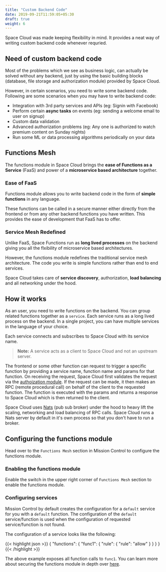 ```yaml
---
title: "Custom Backend Code"
date: 2019-09-21T11:59:05+05:30
draft: true
weight: 6
---
```


Space Cloud was made keeping flexibility in mind. It provides a neat way of writing custom backend code whenever requried. 

## Need of custom backend code

Most of the problems which we see as business logic, can actually be solved without any backend, just by using the basic building blocks (database, file storage and authorization module) provided by Space Cloud.

However, in certain scenarios, you need to write some backend code. Following are some scenarios when you may have to write backend code:

- Integration with 3rd party services and APIs (eg: Signin with Facebook)
- Perform certain **async tasks** on events (eg: sending a welcome email to user on signup)
- Custom data validation
- Advanced authorization problems (eg: Any one is authorized to watch premium content on Sunday nights)
- Run some ML or data processing algorithms periodically on your data 

## Functions Mesh

The functions module in Space Cloud brings the **ease of Functions as a Service** (FaaS) and power of a **microservice based architecture** together.

### Ease of FaaS

Functions module allows you to write backend code in the form of **simple functions** in any language. 

These functions can be called in a secure manner either directly from the frontend or from any other backend functions you have written. This provides the ease of development that FaaS has to offer. 

### Service Mesh Redefined

Unlike FaaS, Space Functions run as **long lived processes** on the backend giving you all the flxibility of microservice based architectures.

However, the functions module redefines the traditional service mesh architecture. The code you write is simple functions rather than end to end services.

Space Cloud takes care of **service discovery**, authorization, **load balancing** and all networking under the hood.


## How it works

As an user, you need to write functions on the backend. You can group related functions together as a `service`. Each service runs as a long lived process on the backend. In a single project, you can have multiple services in the language of your choice. 

Each service connects and subscribes to Space Cloud with its service name.

> **Note:** A service acts as a client to Space Cloud and not an upstream server.

The frontend or some other function can request to trigger a specific function by providing a service name, function name and params for that function. On receiving the request, Space Cloud first validates the request via the [authoization module](/auth/authorization). If the request can be made, it then makes an RPC (remote procedural call) on behalf of the client to the requested function. The function is executed with the params and returns a response to Space Cloud which is then returned to the client.

Space Cloud uses [Nats](https://nats.io) (pub sub broker) under the hood to heavy lift the scaling, networking and load balancing of RPC calls. Space Cloud runs a Nats server by default in it's own process so that you don't have to run a broker.

## Configuring the functions module

Head over to the `Functions Mesh` section in Mission Control to configure the functions module.

### Enabling the functions module
Enable the switch in the upper right corner of `Functions Mesh` section to enable the functions module.

### Configuring services

Mission Control by default creates the configuration for a `default` service for you with a `default` function. The configuration of the `default` service/function is used when the configuration of requested service/function is not found.    

The configuration of a service looks like the following: 

{{< highlight json >}}
{
  "functions": {
    "func1": {
      "rule": {
        "rule": "allow"
      }
    }
  }
}
{{< /highlight >}}  


The above example exposes all function calls to `func1`. You can learn more about securing the functions module in depth over [here](/auth/authorization/functions).  


